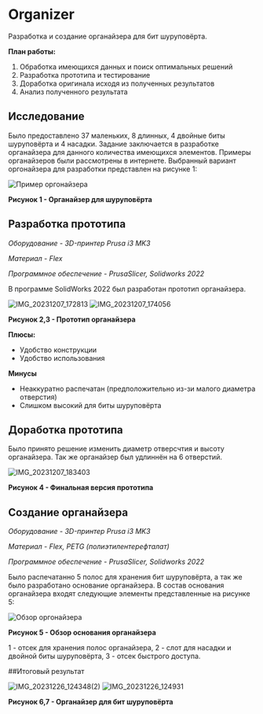 # Organizer
Разработка и создание органайзера для бит шуруповёрта.

**План работы:**
1. Обработка имеющихся данных и поиск оптимальных решений
2. Разработка прототипа и тестирование
3. Доработка оригинала исходя из полученных результатов
4. Анализ полученного результата

## Исследование
Было предоставлено 37 маленьких, 8 длинных, 4 двойные биты шуруповёрта и 4 насадки. Задание заключается в разработке органайзера для данного количества имеющихся элементов.
Примеры органайзеров были рассмотрены в интернете. Выбранный вариант оргонайзера для разработки представлен на рисунке 1:

![Пример оргонайзера](https://github.com/HellraidKraid/Organizer/assets/144485874/aa2ffbb3-25aa-4b67-ba3e-f0635f09c205)

**Рисунок 1 - Органайзер для шуруповёрта**

## Разработка прототипа

*Оборудование - 3D-принтер Prusa i3 MK3*

*Материал - Flex*

*Программное обеспечение - PrusaSlicer, Solidworks 2022*

В программе SolidWorks 2022 был разработан прототип органайзера.

![IMG_20231207_172813](https://github.com/HellraidKraid/Organizer/assets/144485874/88e6efec-b3c2-4cf2-a88b-2611aeb20150)
![IMG_20231207_174056](https://github.com/HellraidKraid/Organizer/assets/144485874/be025fa6-956c-49cb-9a49-001a70cb94ac)

**Рисунок 2,3 - Прототип органайзера**

**Плюсы:**
- Удобство конструкции
- Удобство использования

**Минусы**
- Неаккуратно распечатан (предположительно из-зи малого диаметра отверстия)
- Слишком высокий для биты шуруповёрта

## Доработка прототипа

Было принято решение изменить диаметр отверсчтия и высоту органайзера. Так же органайзер был удлиннён на 6 отверстий.

![IMG_20231207_183403](https://github.com/HellraidKraid/Organizer/assets/144485874/d2360b68-62f4-400b-8c40-f17b3500fbb0)

**Рисунок 4 - Финальная версия прототипа**

## Создание органайзера

*Оборудование - 3D-принтер Prusa i3 MK3*

*Материал - Flex, PETG (полиэтилентерефталат)*

*Программное обеспечение - PrusaSlicer, Solidworks 2022*

Было распечатанно 5 полос для хранения бит шуруповёрта, а так же было разработано основание органайзера.
В состав основания органайзера входят следующие элементы представленные на рисунке 5:

![Обзор оргонайзера](https://github.com/HellraidKraid/Organizer/assets/144485874/4c043ce9-2f3d-4c2e-8b5d-a8d2a1cea897)

**Рисунок 5 - Обзор основания органайзера**

1 - отсек для хранения полос органайзера, 2 - слот для насадки и двойной биты шуруповёрта, 3 - отсек быстрого доступа.

##Итоговый результат

![IMG_20231226_124348(2)](https://github.com/HellraidKraid/Organizer/assets/144485874/c7485b3d-6879-43d0-9679-9e61e43ce927)
![IMG_20231226_124931](https://github.com/HellraidKraid/Organizer/assets/144485874/7093e0e7-6f9b-4649-810f-9d93aba55b92)

**Рисунок 6,7 - Органайзер для бит шуруповёрта**

